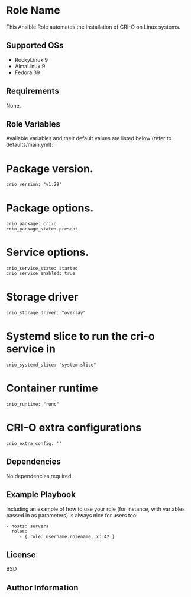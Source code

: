 Role Name
=========

This Ansible Role automates the installation of CRI-O on Linux systems.

Supported OSs
------------

- RockyLinux 9
- AlmaLinux 9
- Fedora 39

Requirements
------------

None.

Role Variables
--------------

Available variables and their default values are listed below (refer to defaults/main.yml):

# Package version.
	crio_version: "v1.29"

# Package options.
	crio_package: cri-o
	crio_package_state: present

# Service options.
	crio_service_state: started
	crio_service_enabled: true

# Storage driver
	crio_storage_driver: "overlay"

# Systemd slice to run the cri-o service in
	crio_systemd_slice: "system.slice"

# Container runtime
	crio_runtime: "runc"

# CRI-O extra configurations
	crio_extra_config: ''

Dependencies
------------

No dependencies required.

Example Playbook
----------------

Including an example of how to use your role (for instance, with variables passed in as parameters) is always nice for users too:

    - hosts: servers
      roles:
         - { role: username.rolename, x: 42 }

License
-------

BSD

Author Information
------------------


